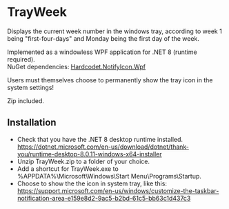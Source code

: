 TrayWeek
========

Displays the current week number in the windows tray, according to week 1 being "first-four-days" and Monday being the first day of the week.

Implemented as a windowless WPF application for .NET 8 (runtime required).  
NuGet dependencies: [Hardcodet.NotifyIcon.Wpf](https://github.com/hardcodet/wpf-notifyicon)

Users must themselves choose to permanently show the tray icon in the system settings!

Zip included.

Installation
------------
* Check that you have the .NET 8 desktop runtime installed. https://dotnet.microsoft.com/en-us/download/dotnet/thank-you/runtime-desktop-8.0.11-windows-x64-installer
* Unzip TrayWeek.zip to a folder of your choice.
* Add a shortcut for TrayWeek.exe to %APPDATA%\Microsoft\Windows\Start Menu\Programs\Startup.
* Choose to show the the icon in system tray, like this: https://support.microsoft.com/en-us/windows/customize-the-taskbar-notification-area-e159e8d2-9ac5-b2bd-61c5-bb63c1d437c3
